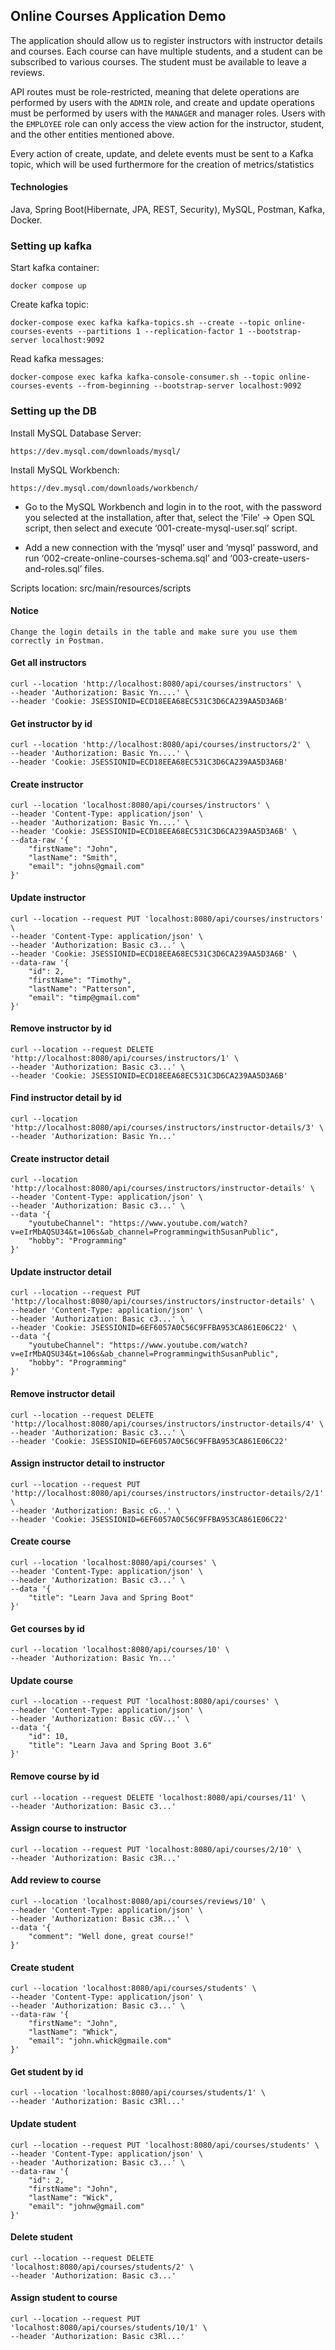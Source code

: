 ## Online Courses Application Demo

The application should allow us to register instructors with instructor details and courses.
Each course can have multiple students, and a student can be subscribed to various courses. 
The student must be available to leave a reviews.

API routes must be role-restricted, meaning that delete operations are performed by users with the ```ADMIN``` role, 
and create and update operations must be performed by users with the ```MANAGER``` and manager roles.
Users with the ```EMPLOYEE``` role can only access the view action for the instructor, student, and the other entities mentioned above.

Every action of create, update, and delete events must be sent to a Kafka topic, which will be used furthermore for the creation of metrics/statistics

#### Technologies
Java, Spring Boot(Hibernate, JPA, REST, Security), MySQL, Postman, Kafka, Docker.

### Setting up kafka

Start kafka container:
```
docker compose up
```

Create kafka topic:
```
docker-compose exec kafka kafka-topics.sh --create --topic online-courses-events --partitions 1 --replication-factor 1 --bootstrap-server localhost:9092
```

Read kafka messages:
```
docker-compose exec kafka kafka-console-consumer.sh --topic online-courses-events --from-beginning --bootstrap-server localhost:9092
```

### Setting up the DB

Install MySQL Database Server:
```
https://dev.mysql.com/downloads/mysql/
```

Install MySQL Workbench:
```
https://dev.mysql.com/downloads/workbench/
```

- Go to the MySQL Workbench and login in to the root, with the password you selected at the installation, 
after that, select the ‘File’ -> Open SQL script,  then select and execute ‘001-create-mysql-user.sql’ script.

- Add a new connection with the ‘mysql’ user and ‘mysql’ password, and run ‘002-create-online-courses-schema.sql’ and ‘003-create-users-and-roles.sql’ files.

Scripts location: src/main/resources/scripts

#### Notice
```
Change the login details in the table and make sure you use them correctly in Postman.
```


#### Get all instructors
```
curl --location 'http://localhost:8080/api/courses/instructors' \
--header 'Authorization: Basic Yn....' \
--header 'Cookie: JSESSIONID=ECD18EEA68EC531C3D6CA239AA5D3A6B'
```

#### Get instructor by id
```
curl --location 'http://localhost:8080/api/courses/instructors/2' \
--header 'Authorization: Basic Yn....' \
--header 'Cookie: JSESSIONID=ECD18EEA68EC531C3D6CA239AA5D3A6B'
```

#### Create instructor
```
curl --location 'localhost:8080/api/courses/instructors' \
--header 'Content-Type: application/json' \
--header 'Authorization: Basic Yn....' \
--header 'Cookie: JSESSIONID=ECD18EEA68EC531C3D6CA239AA5D3A6B' \
--data-raw '{
    "firstName": "John",
    "lastName": "Smith",
    "email": "johns@gmail.com"
}'
```

#### Update instructor
```
curl --location --request PUT 'localhost:8080/api/courses/instructors' \
--header 'Content-Type: application/json' \
--header 'Authorization: Basic c3...' \
--header 'Cookie: JSESSIONID=ECD18EEA68EC531C3D6CA239AA5D3A6B' \
--data-raw '{
    "id": 2,
    "firstName": "Timothy",
    "lastName": "Patterson",
    "email": "timp@gmail.com"
}'
```

#### Remove instructor by id
```
curl --location --request DELETE 'http://localhost:8080/api/courses/instructors/1' \
--header 'Authorization: Basic c3...' \
--header 'Cookie: JSESSIONID=ECD18EEA68EC531C3D6CA239AA5D3A6B'
```

#### Find instructor detail by id
```
curl --location 'http://localhost:8080/api/courses/instructors/instructor-details/3' \
--header 'Authorization: Basic Yn...'
```

#### Create instructor detail
```
curl --location 'http://localhost:8080/api/courses/instructors/instructor-details' \
--header 'Content-Type: application/json' \
--header 'Authorization: Basic c3...' \
--data '{
    "youtubeChannel": "https://www.youtube.com/watch?v=eIrMbAQSU34&t=106s&ab_channel=ProgrammingwithSusanPublic",
    "hobby": "Programming"
}'
```

#### Update instructor detail
```
curl --location --request PUT 'http://localhost:8080/api/courses/instructors/instructor-details' \
--header 'Content-Type: application/json' \
--header 'Authorization: Basic c3...' \
--header 'Cookie: JSESSIONID=6EF6057A0C56C9FFBA953CA861E06C22' \
--data '{
    "youtubeChannel": "https://www.youtube.com/watch?v=eIrMbAQSU34&t=106s&ab_channel=ProgrammingwithSusanPublic",
    "hobby": "Programming"
}'
```

#### Remove instructor detail
```
curl --location --request DELETE 'http://localhost:8080/api/courses/instructors/instructor-details/4' \
--header 'Authorization: Basic c3...' \
--header 'Cookie: JSESSIONID=6EF6057A0C56C9FFBA953CA861E06C22'
```

#### Assign instructor detail to instructor
```
curl --location --request PUT 'http://localhost:8080/api/courses/instructors/instructor-details/2/1' \
--header 'Authorization: Basic cG..' \
--header 'Cookie: JSESSIONID=6EF6057A0C56C9FFBA953CA861E06C22'
```

#### Create course
```
curl --location 'localhost:8080/api/courses' \
--header 'Content-Type: application/json' \
--header 'Authorization: Basic c3...' \
--data '{
    "title": "Learn Java and Spring Boot"
}'
```

#### Get courses by id
```
curl --location 'localhost:8080/api/courses/10' \
--header 'Authorization: Basic Yn...'
```

#### Update course
```
curl --location --request PUT 'localhost:8080/api/courses' \
--header 'Content-Type: application/json' \
--header 'Authorization: Basic cGV...' \
--data '{
    "id": 10,
    "title": "Learn Java and Spring Boot 3.6"
}'
```

#### Remove course by id
```
curl --location --request DELETE 'localhost:8080/api/courses/11' \
--header 'Authorization: Basic c3...'
```

#### Assign course to instructor
```
curl --location --request PUT 'localhost:8080/api/courses/2/10' \
--header 'Authorization: Basic c3R...'
```

#### Add review to course
```
curl --location 'localhost:8080/api/courses/reviews/10' \
--header 'Content-Type: application/json' \
--header 'Authorization: Basic c3R...' \
--data '{
    "comment": "Well done, great course!"
}'
```

#### Create student
```
curl --location 'localhost:8080/api/courses/students' \
--header 'Content-Type: application/json' \
--header 'Authorization: Basic c3...' \
--data-raw '{
    "firstName": "John",
    "lastName": "Whick",
    "email": "john.whick@gmaile.com"
}'
```

#### Get student by id
```
curl --location 'localhost:8080/api/courses/students/1' \
--header 'Authorization: Basic c3Rl...'
```

#### Update student
```
curl --location --request PUT 'localhost:8080/api/courses/students' \
--header 'Content-Type: application/json' \
--header 'Authorization: Basic c3...' \
--data-raw '{
    "id": 2,
    "firstName": "John",
    "lastName": "Wick",
    "email": "johnw@gmail.com"
}'
```

#### Delete student
```
curl --location --request DELETE 'localhost:8080/api/courses/students/2' \
--header 'Authorization: Basic c3...'
```

#### Assign student to course
```
curl --location --request PUT 'localhost:8080/api/courses/students/10/1' \
--header 'Authorization: Basic c3Rl...'
```
